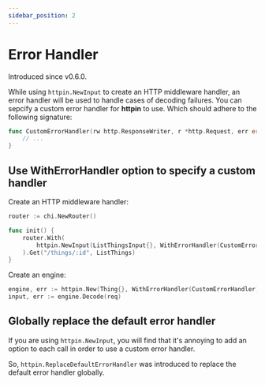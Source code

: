 ```yaml
---
sidebar_position: 2
---
```


# Error Handler

Introduced since v0.6.0.

While using `httpin.NewInput` to create an HTTP middleware handler, an error handler will be used to handle cases of decoding failures. You can sepcify a custom error handler for **httpin** to use. Which should adhere to the following signature:

```go
func CustomErrorHandler(rw http.ResponseWriter, r *http.Request, err error) {
    // ...
}
```

## Use WithErrorHandler option to specify a custom handler

Create an HTTP middleware handler:

```go {5}
router := chi.NewRouter()

func init() {
    router.With(
        httpin.NewInput(ListThingsInput{}, WithErrorHandler(CustomErrorHandler)),
    ).Get("/things/:id", ListThings)
}
```

Create an engine:

```go {1}
engine, err := httpin.New(Thing{}, WithErrorHandler(CustomErrorHandler))
input, err := engine.Decode(req)
```

## Globally replace the default error handler

If you are using `httpin.NewInput`, you will find that it's annoying to add an option to each call in order to use a custom error handler.

So, `httpin.ReplaceDefaultErrorHandler` was introduced to replace the default error handler globally.
